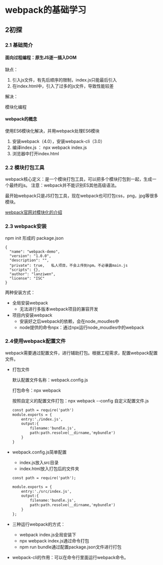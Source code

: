 # webpack的基础学习
## 2初探
### 2.1 基础简介
#### 面向过程编程：原生JS逐一插入DOM

缺点：
1. 引入js文件，有先后顺序的限制，index.js只能最后引入
2. 在index.html中，引入了过多的js文件，导致性能较差

解决：

模块化编程

#### webpack的概念

使用ES6模块化解决，并用webpack处理ES6模块
1. 安装webpack（4.0），安装webpack-cli（3.0）
2. 编译index.js ： npx webpack index.js
3. 浏览器中打开index.html

### 2.2 模块打包工具
webpack核心定义：是一个模块打包工具，可以把多个模块打包到一起，生成一个最终的js。
注意：webpack并不能识别ES其他高级语法。

最开始webpack只是JS打包工具，现在webpack也可打包css，png，jpg等很多模块。

[webpack官网对模块化的介绍](https://webpack.js.org/concepts/modules/)

### 2.3 webpack安装

npm init 形成的 package.json
```$xslt
{
  "name": "webpack-demo",
  "version": "1.0.0",
  "description": "",
  "private": true,   私人项目，不会上传到npm。不必暴露main.js
  "scripts": {},
  "author": "lanziwen",
  "license": "ISC"
}
```
两种安装方式：
- 全局安装webpack
    - 无法进行多版本webpack项目的兼容开发
- 项目内安装webpack
    - 安装好之后webpack的依赖，会在node_moudles中
    - node提供的命令npx：通过npx运行node_moudles中的webpack

### 2.4使用webpack配置文件
webpack需要通过配置文件，进行辅助打包。根据工程需求，配置webpack配置文件。
- 打包文件
    
    默认配置文件名称：webpack.config.js
    
    打包命令：npx webpack
    
    按照自定义的配置文件打包：npx webpack --config 自定义配置文件.js

    ```asp
    const path = require('path')
    module.exports = {
        entry:'./index.js',
        output:{
            filename:'bundle.js',
            path:path.resolve(__dirname,'mybundle')
        }
    }
    ```

- webpack.config.js简单配置
    - index.js放入src目录
    - index.html放入打包后的文件夹
    ```asp
    const path = require('path');
    
    module.exports = {
        entry:'./src/index.js',
        output:{
            filename:'bundle.js',
            path:path.resolve(__dirname,'mybundle')
        }
    };
    ```

- 三种运行webpack的方式：
    - webpack index.js全局安装下
    - npx webpack index.js通过命令打包
    - npm run bundle通过配置package.json文件进行打包 

- webpack-cli的作用：可以在命令行里面运行webpack命令。

